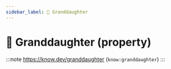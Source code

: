```yaml
---
sidebar_label: 👧 Granddaughter
---
```


# 👧 Granddaughter (property)

:::note
https://know.dev/granddaughter
(`know:granddaughter`)
:::
